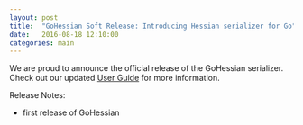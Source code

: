 ```yaml
---
layout: post
title:  "GoHessian Soft Release: Introducing Hessian serializer for Go"
date:   2016-08-18 12:10:00
categories: main
---
```


We are proud to announce the official release of the GoHessian serializer. Check out our updated [User Guide][userGuide] for more information.

Release Notes:

- first release of GoHessian



[userGuide]: http://viant.github.io/gohessian